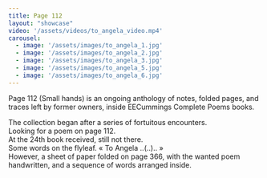```yaml
---
title: Page 112
layout: "showcase"
video: '/assets/videos/to_angela_video.mp4'
carousel:
  - image: '/assets/images/to_angela_1.jpg'
  - image: '/assets/images/to_angela_2.jpg'
  - image: '/assets/images/to_angela_3.jpg'
  - image: '/assets/images/to_angela_5.jpg'
  - image: '/assets/images/to_angela_6.jpg'
---
```


Page 112 (Small hands) is an ongoing anthology of notes, folded pages, and traces left by former owners, inside EECummings Complete Poems books.

The collection began after a series of fortuitous encounters.  
Looking for a poem on page 112.  
At the 24th book received, still not there.  
Some words on the flyleaf. « To Angela ..(..).. »  
However, a sheet of paper folded on page 366, with the wanted poem handwritten, and a sequence of words arranged inside.